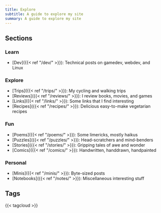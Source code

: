 ```yaml
---
title: Explore
subtitle: A guide to explore my site
summary: A guide to explore my site
---
```


## Sections

### Learn

- [Dev]({{< ref "/dev/" >}}): Technical posts on gamedev, webdev, and Linux

### Explore

- [Trips]({{< ref "/trips/" >}}): My cycling and walking trips
- [Reviews]({{< ref "/reviews/" >}}): I review books, movies, and games
- [Links]({{< ref "/links/" >}}): Some links that I find interesting
- [Recipes]({{< ref "/recipes/" >}}): Delicious easy-to-make vegetarian recipes

### Fun

- [Poems]({{< ref "/poems/" >}}): Some limericks, mostly haikus
- [Puzzles]({{< ref "/puzzles/" >}}): Head-scratchers and mind-benders
- [Stories]({{< ref "/stories/" >}}): Gripping tales of awe and wonder
- [Comics]({{< ref "/comics/" >}}): Handwritten, handdrawn, handpainted

### Personal
- [Minis]({{< ref "/minis/" >}}): Byte-sized posts
- [Notebooks]({{< ref "/notes/" >}}): Miscellaneous interesting stuff


## Tags

{{< tagcloud >}}